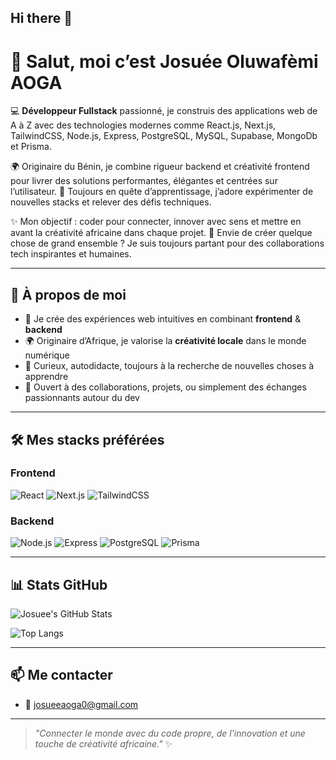 ## Hi there 👋

# 👋 Salut, moi c’est Josuée Oluwafèmi AOGA
  
💻 **Développeur Fullstack** passionné, je construis des applications web de A à Z avec des technologies modernes comme React.js, Next.js, TailwindCSS, Node.js, Express, PostgreSQL, MySQL, Supabase, MongoDb et Prisma.

🌍 Originaire du Bénin, je combine rigueur backend et créativité frontend pour livrer des solutions performantes, élégantes et centrées sur l’utilisateur.
🚀 Toujours en quête d’apprentissage, j’adore expérimenter de nouvelles stacks et relever des défis techniques.

✨ Mon objectif : coder pour connecter, innover avec sens et mettre en avant la créativité africaine dans chaque projet.
🤝 Envie de créer quelque chose de grand ensemble ? Je suis toujours partant pour des collaborations tech inspirantes et humaines.

---

## 🚀 À propos de moi

- 🎯 Je crée des expériences web intuitives en combinant **frontend** & **backend**
- 🌍 Originaire d’Afrique, je valorise la **créativité locale** dans le monde numérique
- 🧠 Curieux, autodidacte, toujours à la recherche de nouvelles choses à apprendre
- 🤝 Ouvert à des collaborations, projets, ou simplement des échanges passionnants autour du dev

---

## 🛠️ Mes stacks préférées

### Frontend
![React](https://img.shields.io/badge/-React-61DAFB?logo=react&logoColor=white&style=flat)
![Next.js](https://img.shields.io/badge/-Next.js-000000?logo=next.js&logoColor=white&style=flat)
![TailwindCSS](https://img.shields.io/badge/-TailwindCSS-38B2AC?logo=tailwind-css&logoColor=white&style=flat)

### Backend
![Node.js](https://img.shields.io/badge/-Node.js-339933?logo=node.js&logoColor=white&style=flat)
![Express](https://img.shields.io/badge/-Express-000000?logo=express&logoColor=white&style=flat)
![PostgreSQL](https://img.shields.io/badge/-PostgreSQL-336791?logo=postgresql&logoColor=white&style=flat)
![Prisma](https://img.shields.io/badge/-Prisma-2D3748?logo=prisma&logoColor=white&style=flat)

---

## 📊 Stats GitHub

![Josuee's GitHub Stats](https://github-readme-stats.vercel.app/api?username=Bestbeedev&show_icons=true&theme=radical)

![Top Langs](https://github-readme-stats.vercel.app/api/top-langs/?username=Bestbeedev&layout=compact&theme=radical)

---

## 📫 Me contacter

- 📧 [josueeaoga0@gmail.com](mailto:josueaoga0@gmail.com)

---

> _"Connecter le monde avec du code propre, de l'innovation et une touche de créativité africaine."_ ✨

